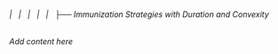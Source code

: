 ###### |   |   |   |   |   ├── Immunization Strategies with Duration and Convexity

*Add content here*